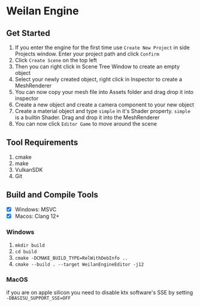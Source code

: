 # Weilan Engine

## Get Started
1. If you enter the engine for the first time use `Create New Project` in side Projects window.
Enter your project path and click `Confirm`
2. Click `Create Scene` on the top left
3. Then you can right click in Scene Tree Window to create an empty object
4. Select your newly created object, right click in Inspector to create a MeshRenderer
5. You can now copy your mesh file into Assets folder and drag drop it into inspector
6. Create a new object and create a camera component to your new object
7. Create a material object and type `simple` in it's Shader property. `simple` is a builtin Shader. Drag and drop it into the MeshRenderer
8. You can now click `Editor Game` to move around the scene

## Tool Requirements
1. cmake
2. make
3. VulkanSDK
4. Git

## Build and Compile Tools
- [x] Windows: MSVC
- [x] Macos: Clang 12+

### Windows
1. `mkdir build`
2. `cd build`
3. `cmake -DCMAKE_BUILD_TYPE=RelWithDebInfo ..`
4. `cmake --build . --target WeilanEngineEditor -j12`<br>

### MacOS
if you are on apple silicon you need to disable ktx software's SSE by setting `-DBASISU_SUPPORT_SSE=OFF`
